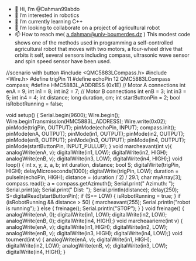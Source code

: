 - 👋 Hi, I’m @Dahman99abdo
- 👀 I’m interested in robotics
- 🌱 I’m currently learning C++
- 💞️ I’m looking to collaborate on a project of agricultural robot
- 📫 How to reach me( a.dahman@univ-boumerdes.dz )
This modest code shows one of the methods used in programming a self-controlled agricultural robot that moves with two motors, a four-wheel drive that orbits it self, several sensors including compass, ultrasonic wave sensor and spin speed sensor have been used.
<!---
Dahman99abdo/Dahman99abdo is a ✨ special ✨ repository because its `README.md` (this file) appears on your GitHub profile.
You can click the Preview link to take a look at your changes.
--->
//scenario with button 
#include <QMC5883LCompass.h>
#include <Wire.h>
#define trigPin 11
#define echoPin 12
QMC5883LCompass compass;
#define HMC5883L_ADDRESS              (0x1E)
// Motor A connections
int enA = 9;
int in1 = 8;
int in2 = 7;
// Motor B connections
int enB = 3;
int in3 = 5;
int in4 = 4;
int distance;
long duration, cm;
int startButtonPin = 2;
bool isRobotRunning = false;

void setup() {
Serial.begin(9600);
Wire.begin();
Wire.beginTransmission(HMC5883L_ADDRESS);
Wire.write(0x02);
pinMode(trigPin, OUTPUT);
pinMode(echoPin, INPUT);
compass.init();
pinMode(enA, OUTPUT);
pinMode(in1, OUTPUT);
pinMode(in2, OUTPUT);
pinMode(enB, OUTPUT);
pinMode(in3, OUTPUT);
pinMode(in4, OUTPUT);
pinMode(startButtonPin, INPUT_PULLUP);
}
void marcheavant(int v){
analogWrite(enA, v);
digitalWrite(in1, LOW);
digitalWrite(in2, HIGH);
analogWrite(enB, v);
digitalWrite(in3, LOW);
digitalWrite(in4, HIGH);}
void loop() {
int x, y, z, a, b;
int duration, distance;
bool S;
digitalWrite(trigPin, HIGH);
delayMicroseconds(1000);
digitalWrite(trigPin, LOW);
duration = pulseIn(echoPin, HIGH);
distance = (duration / 2) / 29.1;
char myArray[3];
compass.read();
a = compass.getAzimuth();
Serial.print(" Azimuth: ");
Serial.print(a);
Serial.print(" Dist: ");
Serial.println(distance);
delay(250);
S=digitalRead(startButtonPin);
if (S== LOW) {
isRobotRunning = true;
}
if (isRobotRunning && distance > 50) {
marcheavant(255);
Serial.println("robot is running");
} else {
freinage();
Serial.println("STOP");
}
}
void freinage() {
analogWrite(enA, 0);
digitalWrite(in1, LOW);
digitalWrite(in2, LOW);
analogWrite(enB, 0);
digitalWrite(in4, HIGH);}
void marcheaarierre(int v) {
analogWrite(enA, v);
digitalWrite(in1, HIGH);
digitalWrite(in2, LOW);
analogWrite(enB, v);
digitalWrite(in3, HIGH);
digitalWrite(in4, LOW);}
void tournerd(int v) {
analogWrite(enA, v);
digitalWrite(in1, HIGH);
digitalWrite(in2, LOW);
analogWrite(enB, v);
digitalWrite(in3, LOW);
digitalWrite(in4, HIGH);
}

